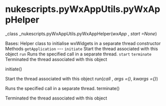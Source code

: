 # nukescripts.pyWxAppUtils.pyWxAppHelper
_class _nukescripts.pyWxAppUtils.pyWxAppHelper(_wxApp_ , _start =None_)

Bases:
Helper class to initialise wxWidgets in a separate thread
constructor
Methods
`getApplication` ---
`initiate`  Start the thread associated with this object
`run`  Runs the specified call in a separate thread.
`start`
`terminate`  Terminated the thread associated with this object

initiate()

Start the thread associated with this object
run(_call_ , _args =()_, _kwargs ={}_)

Runs the specified call in a separate thread.
terminate()

Terminated the thread associated with this object